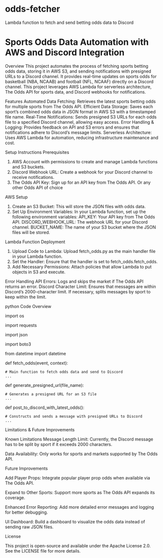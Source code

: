 # odds-fetcher
Lambda function to fetch and send betting odds data to Discord

# Sports Odds Data Automation with AWS and Discord Integration

Overview
This project automates the process of fetching sports betting odds data, storing it in AWS S3, and sending 
notifications with presigned URLs to a Discord channel. It provides real-time updates on sports odds for
basketball (NBA, NCAAB) and football (NFL, NCAAF) directly on a Discord channel. This project leverages AWS Lambda for 
serverless architecture, The Odds API for sports data, and Discord webhooks for notifications.

Features
Automated Data Fetching: Retrieves the latest sports betting odds for multiple sports from The Odds API.
Efficient Data Storage: Saves each sport’s combined odds data in JSON format in AWS S3 with a timestamped file name.
Real-Time Notifications: Sends presigned S3 URLs for each odds file to a specified Discord channel, allowing easy 
  access.
Error Handling & Logging: Provides feedback on API and S3 errors and ensures that notifications adhere to Discord’s 
  message limits.
Serverless Architecture: Uses AWS Lambda for automation, reducing infrastructure maintenance and cost.

Setup Instructions
Prerequisites
1. AWS Account with permissions to create and manage Lambda functions and S3 buckets.
2. Discord Webhook URL: Create a webhook for your Discord channel to receive notifications. 
3. The Odds API Key: Sign up for an API key from The Odds API. Or any other Odds API of choice

AWS Setup
1. Create an S3 Bucket: This will store the JSON files with odds data.
2. Set Up Environment Variables:
  In your Lambda function, set up the following environment variables:
    API_KEY: Your API key from The Odds API.
    DISCORD_WEBHOOK_URL: The webhook URL for your Discord channel.
    BUCKET_NAME: The name of your S3 bucket where the JSON files will be stored.
   
Lambda Function Deployment
1. Upload Code to Lambda:
  Upload fetch_odds.py as the main handler file in your Lambda function.
2. Set the Handler:
  Ensure that the handler is set to fetch_odds.fetch_odds.
3. Add Necessary Permissions:
  Attach policies that allow Lambda to put objects in S3 and execute.

Error Handling
API Errors: Logs and skips the market if The Odds API returns an error.
Discord Character Limit: Ensures that messages are within Discord’s 2000-character limit. If necessary, splits messages by sport to keep within the limit.

python Code Overview

import os

import requests

import json

import boto3

from datetime import datetime

def fetch_odds(event, context):

    # Main function to fetch odds data and send to Discord
    ...

def generate_presigned_url(file_name):

    # Generates a presigned URL for an S3 file
    ...

def post_to_discord_with_latest_odds():

    # Constructs and sends a message with presigned URLs to Discord
    ...

Limitations & Future Improvements

Known Limitations
Message Length Limit: Currently, the Discord message has to be split by sport if it exceeds 2000 characters.

Data Availability: Only works for sports and markets supported by The Odds API.

Future Improvements

Add Player Props: Integrate popular player prop odds when available via The Odds API.

Expand to Other Sports: Support more sports as The Odds API expands its coverage.

Enhanced Error Reporting: Add more detailed error messages and logging for better debugging.

UI Dashboard: Build a dashboard to visualize the odds data instead of sending raw JSON files.

License

This project is open-source and available under the Apache License 2.0. See the LICENSE file for more details.
